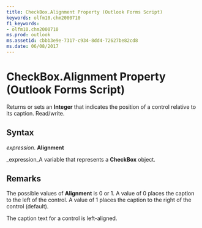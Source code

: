 ```yaml
---
title: CheckBox.Alignment Property (Outlook Forms Script)
keywords: olfm10.chm2000710
f1_keywords:
- olfm10.chm2000710
ms.prod: outlook
ms.assetid: cbbb3e9e-7317-c934-8dd4-72627be82cd8
ms.date: 06/08/2017
---
```



# CheckBox.Alignment Property (Outlook Forms Script)

Returns or sets an **Integer** that indicates the position of a control relative to its caption. Read/write.


## Syntax

 _expression_. **Alignment**

 _expression_A variable that represents a **CheckBox** object.


## Remarks

The possible values of **Alignment** is 0 or 1. A value of 0 places the caption to the left of the control. A value of 1 places the caption to the right of the control (default).

The caption text for a control is left-aligned.


